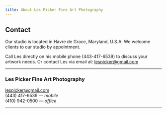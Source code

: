 ```yaml
---
title: About Les Picker Fine Art Photography
---
```


## Contact

Our studio is located in Havre de Grace, Maryland, U.S.A. We welcome clients to our studio by appointment. 


Call Les directly on his mobile phone (443-417-6539) to discuss your artwork needs. Or contact Les via email at: [lespicker@gmail.com](mailto:lespicker@gmail.com)


---

### Les Picker Fine Art Photography<br>
[lespicker@gmail.com](lespicker@gmail.com)<br>
(443) 417-6539 &mdash; *mobile*<br>
(410) 942-0500 &mdash; *office*<br>

---